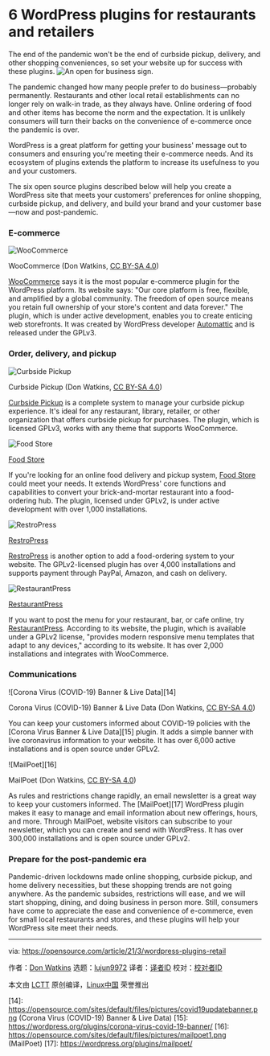 [#]: subject: (6 WordPress plugins for restaurants and retailers)
[#]: via: (https://opensource.com/article/21/3/wordpress-plugins-retail)
[#]: author: (Don Watkins https://opensource.com/users/don-watkins)
[#]: collector: (lujun9972)
[#]: translator: ( )
[#]: reviewer: ( )
[#]: publisher: ( )
[#]: url: ( )

6 WordPress plugins for restaurants and retailers
======
The end of the pandemic won't be the end of curbside pickup, delivery,
and other shopping conveniences, so set your website up for success with
these plugins.
![An open for business sign.][1]

The pandemic changed how many people prefer to do business—probably permanently. Restaurants and other local retail establishments can no longer rely on walk-in trade, as they always have. Online ordering of food and other items has become the norm and the expectation. It is unlikely consumers will turn their backs on the convenience of e-commerce once the pandemic is over.

WordPress is a great platform for getting your business' message out to consumers and ensuring you're meeting their e-commerce needs. And its ecosystem of plugins extends the platform to increase its usefulness to you and your customers.

The six open source plugins described below will help you create a WordPress site that meets your customers' preferences for online shopping, curbside pickup, and delivery, and build your brand and your customer base—now and post-pandemic.

### E-commerce

![WooCommerce][2]

WooCommerce (Don Watkins, [CC BY-SA 4.0][3])

[WooCommerce][4] says it is the most popular e-commerce plugin for the WordPress platform. Its website says: "Our core platform is free, flexible, and amplified by a global community. The freedom of open source means you retain full ownership of your store's content and data forever." The plugin, which is under active development, enables you to create enticing web storefronts. It was created by WordPress developer [Automattic][5] and is released under the GPLv3.

### Order, delivery, and pickup

![Curbside Pickup][6]

Curbside Pickup (Don Watkins, [CC BY-SA 4.0][3])

[Curbside Pickup][7] is a complete system to manage your curbside pickup experience. It's ideal for any restaurant, library, retailer, or other organization that offers curbside pickup for purchases. The plugin, which is licensed GPLv3, works with any theme that supports WooCommerce.

![Food Store][8]

[Food Store][9]

If you're looking for an online food delivery and pickup system, [Food Store][9] could meet your needs. It extends WordPress' core functions and capabilities to convert your brick-and-mortar restaurant into a food-ordering hub. The plugin, licensed under GPLv2, is under active development with over 1,000 installations.

![RestroPress][10]

[RestroPress][11]

[RestroPress][11] is another option to add a food-ordering system to your website. The GPLv2-licensed plugin has over 4,000 installations and supports payment through PayPal, Amazon, and cash on delivery.

![RestaurantPress][12]

[RestaurantPress][13]

If you want to post the menu for your restaurant, bar, or cafe online, try [RestaurantPress][13]. According to its website, the plugin, which is available under a GPLv2 license, "provides modern responsive menu templates that adapt to any devices," according to its website. It has over 2,000 installations and integrates with WooCommerce.

### Communications

![Corona Virus \(COVID-19\) Banner & Live Data][14]

Corona Virus (COVID-19) Banner &amp; Live Data (Don Watkins, [CC BY-SA 4.0][3])

You can keep your customers informed about COVID-19 policies with the [Corona Virus Banner &amp; Live Data][15] plugin. It adds a simple banner with live coronavirus information to your website. It has over 6,000 active installations and is open source under GPLv2.

![MailPoet][16]

MailPoet (Don Watkins, [CC BY-SA 4.0][3])

As rules and restrictions change rapidly, an email newsletter is a great way to keep your customers informed. The [MailPoet][17] WordPress plugin makes it easy to manage and email information about new offerings, hours, and more. Through MailPoet, website visitors can subscribe to your newsletter, which you can create and send with WordPress. It has over 300,000 installations and is open source under GPLv2.

### Prepare for the post-pandemic era

Pandemic-driven lockdowns made online shopping, curbside pickup, and home delivery necessities, but these shopping trends are not going anywhere. As the pandemic subsides, restrictions will ease, and we will start shopping, dining, and doing business in person more. Still, consumers have come to appreciate the ease and convenience of e-commerce, even for small local restaurants and stores, and these plugins will help your WordPress site meet their needs.

--------------------------------------------------------------------------------

via: https://opensource.com/article/21/3/wordpress-plugins-retail

作者：[Don Watkins][a]
选题：[lujun9972][b]
译者：[译者ID](https://github.com/译者ID)
校对：[校对者ID](https://github.com/校对者ID)

本文由 [LCTT](https://github.com/LCTT/TranslateProject) 原创编译，[Linux中国](https://linux.cn/) 荣誉推出

[a]: https://opensource.com/users/don-watkins
[b]: https://github.com/lujun9972
[1]: https://opensource.com/sites/default/files/styles/image-full-size/public/lead-images/open_business_sign_store.jpg?itok=g4QibRqg (An open for business sign.)
[2]: https://opensource.com/sites/default/files/pictures/woocommerce.png (WooCommerce)
[3]: https://creativecommons.org/licenses/by-sa/4.0/
[4]: https://wordpress.org/plugins/woocommerce/
[5]: https://automattic.com/
[6]: https://opensource.com/sites/default/files/pictures/curbsidepickup.png (Curbside Pickup)
[7]: https://wordpress.org/plugins/curbside-pickup/
[8]: https://opensource.com/sites/default/files/pictures/food-store.png (Food Store)
[9]: https://wordpress.org/plugins/food-store/
[10]: https://opensource.com/sites/default/files/pictures/restropress.png (RestroPress)
[11]: https://wordpress.org/plugins/restropress/
[12]: https://opensource.com/sites/default/files/pictures/restaurantpress.png (RestaurantPress)
[13]: https://wordpress.org/plugins/restaurantpress/
[14]: https://opensource.com/sites/default/files/pictures/covid19updatebanner.png (Corona Virus (COVID-19) Banner & Live Data)
[15]: https://wordpress.org/plugins/corona-virus-covid-19-banner/
[16]: https://opensource.com/sites/default/files/pictures/mailpoet1.png (MailPoet)
[17]: https://wordpress.org/plugins/mailpoet/
